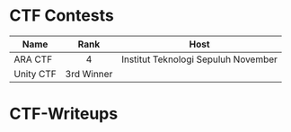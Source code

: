 # CTF Contests

| Name     | Rank     | Host     |
| -------- | :------: | -------- |
| ARA CTF   | 4       | Institut Teknologi Sepuluh November      |
| Unity CTF   | 3rd Winner   |

# CTF-Writeups
